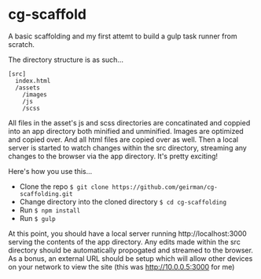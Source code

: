 # cg-scaffold
A basic scaffolding and my first attemt to build a gulp task runner from scratch.

The directory structure is as such...

    [src]
      index.html
      /assets
        /images
        /js
        /scss

All files in the asset's js and scss directories are concatinated and coppied into an app directory both minified and unminified. Images are optimized and copied over. And all html files are copied over as well. Then a local server is started to watch changes within the src directory, streaming any changes to the browser via the app directory. It's pretty exciting!

Here's how you use this...
- Clone the repo `$ git clone https://github.com/geirman/cg-scaffolding.git`
- Change directory into the cloned directory `$ cd cg-scaffolding`
- Run `$ npm install`
- Run `$ gulp`

At this point, you should have a local server running http://localhost:3000 serving the contents of the app directory. Any edits made within the src directory should be automatically propogated and streamed to the browser. As a bonus, an external URL should be setup which will allow other devices on your network to view the site (this was http://10.0.0.5:3000 for me)

